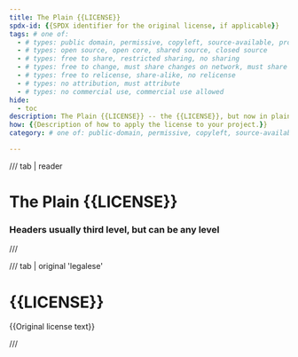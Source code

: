 ```yaml
---
title: The Plain {{LICENSE}}
spdx-id: {{SPDX identifier for the original license, if applicable}}
tags: # one of:
  - # types: public domain, permissive, copyleft, source-available, proprietary
  - # types: open source, open core, shared source, closed source
  - # types: free to share, restricted sharing, no sharing
  - # types: free to change, must share changes on network, must share changes, must share changes on request, limited changes, no changes
  - # types: free to relicense, share-alike, no relicense
  - # types: no attribution, must attribute
  - # types: no commercial use, commercial use allowed
hide:
  - toc
description: The Plain {{LICENSE}} -- the {{LICENSE}}, but now in plain language for everyone to understand. Real terms for real people.
how: {{Description of how to apply the license to your project.}}
category: # one of: public-domain, permissive, copyleft, source-available, proprietary

---
```


/// tab | reader

# The Plain {{LICENSE}}

### Headers usually third level, but can be any level

///

/// tab | original 'legalese'

# {{LICENSE}}

{{Original license text}}

///
